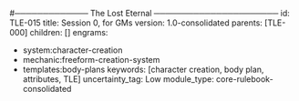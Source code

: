 #───────────── The Lost Eternal ──────────────────────
id: TLE-015
title: Session 0, for GMs
version: 1.0-consolidated
parents: [TLE-000]
children: []
engrams:
 - system:character-creation
 - mechanic:freeform-creation-system
 - templates:body-plans
keywords: [character creation, body plan, attributes, TLE]
uncertainty_tag: Low
module_type: core-rulebook-consolidated